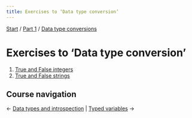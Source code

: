 ```yaml
---
title: Exercises to ‘Data type conversion’
---
```


[Start](/raku-course/) / [Part 1](/raku-course/part1) / [Data type conversions](/raku-course/coercion)

# Exercises to ‘Data type conversion’

1. [True and False integers](true-false-integers)
1. [True and False strings](true-false-strings)

## Course navigation

← [Data types and introspection](/raku-course/what) | [Typed variables](/raku-course/typed-variables) →
